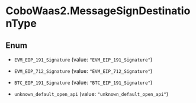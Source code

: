 # CoboWaas2.MessageSignDestinationType

## Enum


* `EVM_EIP_191_Signature` (value: `"EVM_EIP_191_Signature"`)

* `EVM_EIP_712_Signature` (value: `"EVM_EIP_712_Signature"`)

* `BTC_EIP_191_Signature` (value: `"BTC_EIP_191_Signature"`)

* `unknown_default_open_api` (value: `"unknown_default_open_api"`)


